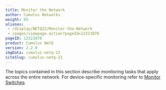 ```yaml
---
title: Monitor the Network
author: Cumulus Networks
weight: 93
aliases:
 - /display/NETQ22/Monitor-the-Network
 - /pages/viewpage.action?pageId=12321070
pageID: 12321070
product: Cumulus NetQ
version: 2.2.0
imgData: cumulus-netq-22
siteSlug: cumulus-netq-22
---
```

The topics contained in this section describe monitoring tasks that
apply across the entire network. For device-specific monitoring refer to
[Monitor
Switches](/version/cumulus-netq-22/Cumulus-NetQ-UI-User-Guide/Monitor-Switches).

<article id="html-search-results" class="ht-content" style="display: none;">

</article>

<footer id="ht-footer">

</footer>
